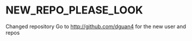 # NEW_REPO_PLEASE_LOOK
Changed repository
Go to http://github.com/dguan4 for the new user and repos
